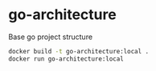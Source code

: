 # go-architecture
Base go project structure

```bash
docker build -t go-architecture:local .
docker run go-architecture:local
```
